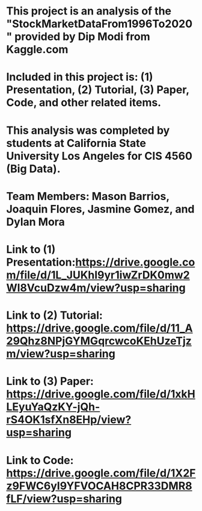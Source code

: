 # This project is an analysis of the "StockMarketDataFrom1996To2020" provided by Dip Modi from Kaggle.com

# Included in this project is: (1) Presentation, (2) Tutorial, (3) Paper, Code, and other related items.

# This analysis was completed by students at California State University Los Angeles for CIS 4560 (Big Data).

# Team Members: Mason Barrios, Joaquin Flores, Jasmine Gomez, and Dylan Mora

# Link to (1) Presentation:https://drive.google.com/file/d/1L_JUKhI9yr1iwZrDK0mw2Wl8VcuDzw4m/view?usp=sharing

# Link to (2) Tutorial: https://drive.google.com/file/d/11_A29Qhz8NPjGYMGqrcwcoKEhUzeTjzm/view?usp=sharing

# Link to (3) Paper: https://drive.google.com/file/d/1xkHLEyuYaQzKY-jQh-rS4OK1sfXn8EHp/view?usp=sharing

# Link to Code: https://drive.google.com/file/d/1X2Fz9FWC6yI9YFVOCAH8CPR33DMR8fLF/view?usp=sharing
